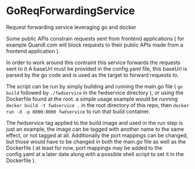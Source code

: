 # GoReqForwardingService
Request forwarding service leveraging go and docker

Some public APIs constrain requests sent from frontend applications ( for example Quandl.com will block requests to their public APIs made from a frontend application ).

In order to work around this contraint this service forwards the requests sent to it
A baseUrl must be provided in the config.yaml file, this baseUrl is parsed by the go code and is used as the target to forward requests to.

The script can be run by simply building and running the main.go file ( `go build` followed by `./fwdservice` in the fwdservice directory ), 
or using the Dockerfile found at the root. a simple usage example would be running `docker build -t fwdservice .` in the root directory of this repo,
then `docker run -d -p 8000:8000 fwdservice` to run that build container. 

The fwdservice tag applied to the build image and used in the run step is just an example, the image can be tagged with another name to the same effect, or not tagged at all.
Additionally the port mappings can be changed, but those would have to be changed in both the main.go file as well as the Dockerfile ( at least for now, port mappings may be added to the config.yaml at a later date along with a possible shell script to set it in the Dockerfile ).
